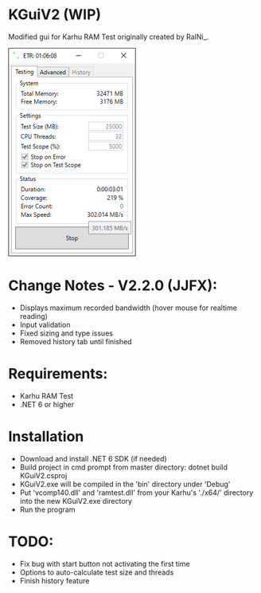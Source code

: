 # KGuiV2 (WIP)

Modified gui for Karhu RAM Test originally created by RaINi_.

![preview](/.github/resources/preview2-220.PNG)

# Change Notes - V2.2.0 (JJFX):
- Displays maximum recorded bandwidth (hover mouse for realtime reading)
- Input validation
- Fixed sizing and type issues
- Removed history tab until finished

# Requirements:
* Karhu RAM Test
* .NET 6 or higher

# Installation
* Download and install .NET 6 SDK (if needed)
* Build project in cmd prompt from master directory: dotnet build KGuiV2.csproj
* KGuiV2.exe will be compiled in the 'bin' directory under 'Debug'
* Put 'vcomp140.dll' and 'ramtest.dll' from your Karhu's './x64/' directory into the new KGuiV2.exe directory
* Run the program

# TODO:
- Fix bug with start button not activating the first time
- Options to auto-calculate test size and threads
- Finish history feature
